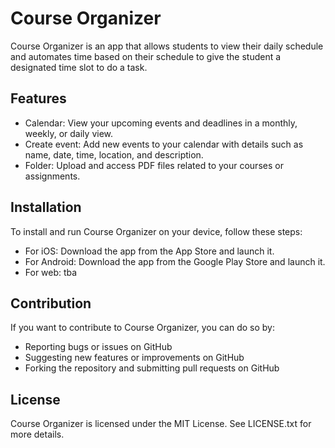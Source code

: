 # Course Organizer

Course Organizer is an app that allows students to view their daily schedule and automates time based on their schedule to give the student a designated time slot to do a task.

## Features

- Calendar: View your upcoming events and deadlines in a monthly, weekly, or daily view.
- Create event: Add new events to your calendar with details such as name, date, time, location, and description.
- Folder: Upload and access PDF files related to your courses or assignments.

## Installation

To install and run Course Organizer on your device, follow these steps:

- For iOS: Download the app from the App Store and launch it.
- For Android: Download the app from the Google Play Store and launch it.
- For web: tba

## Contribution

If you want to contribute to Course Organizer, you can do so by:

- Reporting bugs or issues on GitHub
- Suggesting new features or improvements on GitHub
- Forking the repository and submitting pull requests on GitHub

## License

Course Organizer is licensed under the MIT License. See LICENSE.txt for more details.